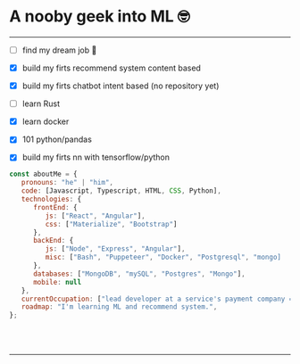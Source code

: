 # A nooby geek into ML 🤓</br>
<hr/>

- [ ] find my dream job 🥸
- [x] build my firts recommend system content based
- [x] build my firts chatbot intent based (no repository yet)
- [ ] learn Rust
- [x] learn docker
- [x] 101 python/pandas
- [x] build my firts nn with tensorflow/python


```javascript
const aboutMe = {
   pronouns: "he" | "him",
   code: [Javascript, Typescript, HTML, CSS, Python],
   technologies: {
      frontEnd: {
         js: ["React", "Angular"],
         css: ["Materialize", "Bootstrap"]
      },
      backEnd: {
         js: ["Node", "Express", "Angular"],
         misc: ["Bash", "Puppeteer", "Docker", "Postgresql", "mongo]
      },
      databases: ["MongoDB", "mySQL", "Postgres", "Mongo"],
      mobile: null
   },
   currentOccupation: ["lead developer at a service's payment company => Biyuyo SA"],
   roadmap: "I'm learning ML and recommend system.",
};
```
</br></br>

---
